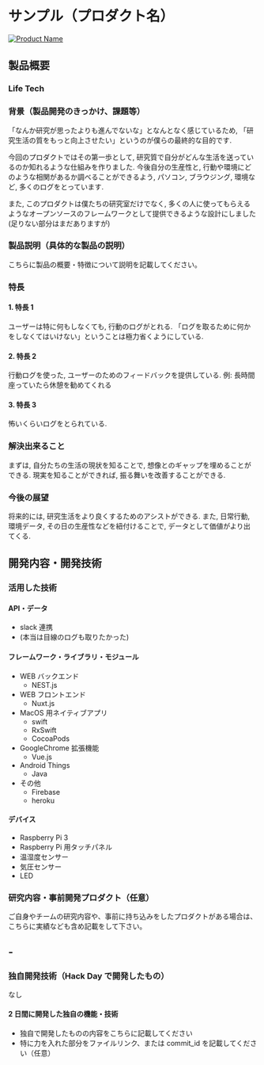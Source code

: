 # サンプル（プロダクト名）

[![Product Name](image.png)](https://www.youtube.com/watch?v=G5rULR53uMk)

## 製品概要

### Life Tech

### 背景（製品開発のきっかけ、課題等）

「なんか研究が思ったよりも進んでないな」となんとなく感じているため, 「研究生活の質をもっと向上させたい」というのが僕らの最終的な目的です.

今回のプロダクトではその第一歩として, 研究質で自分がどんな生活を送っているのか知れるような仕組みを作りました.
今後自分の生産性と, 行動や環境にどのような相関があるか調べることができるよう, パソコン, ブラウジング, 環境など, 多くのログをとっています.

また, このプロダクトは僕たちの研究室だけでなく, 多くの人に使ってもらえるようなオープンソースのフレームワークとして提供できるような設計にしました(足りない部分はまだありますが)

### 製品説明（具体的な製品の説明）

こちらに製品の概要・特徴について説明を記載してください。

### 特長

#### 1. 特長 1

ユーザーは特に何もしなくても, 行動のログがとれる.
「ログを取るために何かをしなくてはいけない」ということは極力省くようにしている.

#### 2. 特長 2

行動ログを使った, ユーザーのためのフィードバックを提供している.
例: 長時間座っていたら休憩を勧めてくれる

#### 3. 特長 3

怖いくらいログをとられている.

### 解決出来ること

まずは, 自分たちの生活の現状を知ることで, 想像とのギャップを埋めることができる.
現実を知ることができれば, 振る舞いを改善することができる.

### 今後の展望

将来的には, 研究生活をより良くするためのアシストができる.
また, 日常行動, 環境データ, その日の生産性などを紐付けることで, データとして価値がより出てくる.

## 開発内容・開発技術

### 活用した技術

#### API・データ

- slack 連携
- (本当は目線のログも取りたかった)

#### フレームワーク・ライブラリ・モジュール

- WEB バックエンド
  - NEST.js
- WEB フロントエンド
  - Nuxt.js
- MacOS 用ネイティブアプリ
  - swift
  - RxSwift
  - CocoaPods
- GoogleChrome 拡張機能
  - Vue.js
- Android Things
  - Java
- その他
  - Firebase
  - heroku

#### デバイス

- Raspberry Pi 3
- Raspberry Pi 用タッチパネル
- 温湿度センサー
- 気圧センサー
- LED

### 研究内容・事前開発プロダクト（任意）

ご自身やチームの研究内容や、事前に持ち込みをしたプロダクトがある場合は、こちらに実績なども含め記載をして下さい。

## -

### 独自開発技術（Hack Day で開発したもの）

なし

#### 2 日間に開発した独自の機能・技術

- 独自で開発したものの内容をこちらに記載してください
- 特に力を入れた部分をファイルリンク、または commit_id を記載してください（任意）
